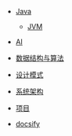 <!-- summary.md（侧边栏_概要） -->
-   [Java](/docs/java/README.md)
    -  [JVM](/docs/java/jvm/README.md "Java虚拟机")
   
-   [AI]()

-   [数据结构与算法]()

-   [设计模式]()

-   [系统架构]()

-   [项目]()

-   [docsify](/docs/docsify/README.md)